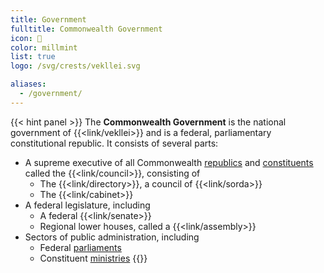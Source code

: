 ```yaml
---
title: Government
fulltitle: Commonwealth Government
icon: 🌸
color: millmint
list: true
logo: /svg/crests/vekllei.svg

aliases:
  - /government/
---
```

{{< hint panel >}}
The <span class="fi fi-min-vekllei fis"></span> **Commonwealth Government** is the national government of {{<link/vekllei>}} and is a federal, parliamentary constitutional republic. It consists of several parts:

* A supreme executive  of all Commonwealth [republics](/republics/) and [constituents](/constituents/) called the {{<link/council>}}, consisting of
  * The {{<link/directory>}}, a council of {{<link/sorda>}}
  * The {{<link/cabinet>}}
* A federal legislature, including
  * A federal {{<link/senate>}}
  * Regional lower houses, called a {{<link/assembly>}}
* Sectors of public administration, including
  * Federal [parliaments](/parliaments/)
  * Constituent [ministries](/ministries/)
{{</hint>}}